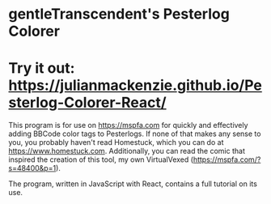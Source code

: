 # gentleTranscendent's Pesterlog Colorer

# Try it out: https://julianmackenzie.github.io/Pesterlog-Colorer-React/

This program is for use on https://mspfa.com for quickly and effectively adding BBCode color tags to Pesterlogs. If none of that makes any sense to you, you probably haven't read Homestuck, which you can do at https://www.homestuck.com. Additionally, you can read the comic that inspired the creation of this tool, my own VirtualVexed (https://mspfa.com/?s=48400&p=1).

The program, written in JavaScript with React, contains a full tutorial on its use.
